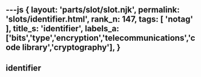 ---js
{
  layout: 'parts/slot/slot.njk',
  permalink: 'slots/identifier.html',
  rank_n: 147,
  tags: [ 'notag' ],
  title_s: 'identifier',
  labels_a: ['bits','type','encryption','telecommunications','code library','cryptography'],
}
---
## identifier


